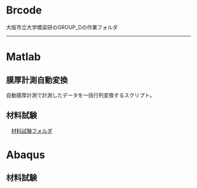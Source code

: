 # Brcode
大阪市立大学橋梁研のGROUP_Dの作業フォルダ

--- 
# Matlab

## 膜厚計測自動変換
自動膜厚計測で計測したデータを一括行列変換するスクリプト。

## 材料試験
 　[材料試験フォルダ](/Matlab/材料試験)
 
# Abaqus

## 材料試験